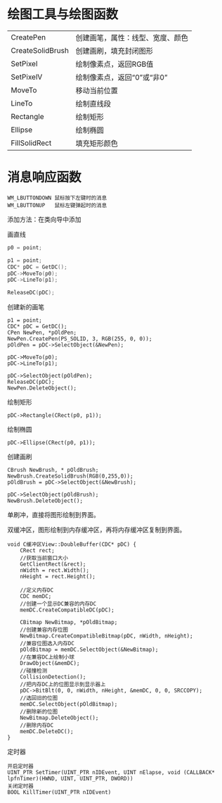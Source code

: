 # 绘图工具与绘图函数

|                  |                                  |
| :--------------- | -------------------------------- |
| CreatePen        | 创建画笔，属性：线型、宽度、颜色 |
| CreateSolidBrush | 创建画刷，填充封闭图形           |
| SetPixel         | 绘制像素点，返回RGB值            |
| SetPixelV        | 绘制像素点，返回“0”或“非0”       |
| MoveTo           | 移动当前位置                     |
| LineTo           | 绘制直线段                       |
| Rectangle        | 绘制矩形                         |
| Ellipse          | 绘制椭圆                         |
| FillSolidRect    | 填充矩形颜色                     |



# 消息响应函数

```
WM_LBUTTONDOWN 鼠标按下左键时的消息
WM_LBUTTONUP   鼠标左键弹起时的消息
```

添加方法：在类向导中添加

画直线

```c++
p0 = point;

p1 = point;
CDC* pDC = GetDC();
pDC->MoveTo(p0);
pDC->LineTo(p1);

ReleaseDC(pDC);
```

创建新的画笔

```
p1 = point;
CDC* pDC = GetDC();
CPen NewPen, *pOldPen;
NewPen.CreatePen(PS_SOLID, 3, RGB(255, 0, 0));
pOldPen = pDC->SelectObject(&NewPen);

pDC->MoveTo(p0);
pDC->LineTo(p1);

pDC->SelectObject(pOldPen);
ReleaseDC(pDC);
NewPen.DeleteObject();
```

绘制矩形

```
pDC->Rectangle(CRect(p0, p1));
```

绘制椭圆

```
pDC->Ellipse(CRect(p0, p1));
```

创建画刷

```
CBrush NewBrush, * pOldBrush;
NewBrush.CreateSolidBrush(RGB(0,255,0));
pOldBrush = pDC->SelectObject(&NewBrush);

pDC->SelectObject(pOldBrush);
NewBrush.DeleteObject();
```

单刷冲，直接将图形绘制到界面。

双缓冲区，图形绘制到内存缓冲区，再将内存缓冲区复制到界面。

```
void C缓冲区View::DoubleBuffer(CDC* pDC) {
	CRect rect;
	//获取当前窗口大小
	GetClientRect(&rect);
	nWidth = rect.Width();
	nHeight = rect.Height();

	//定义内存DC
	CDC memDC;
	//创建一个显示DC兼容的内存DC
	memDC.CreateCompatibleDC(pDC);

	CBitmap NewBitmap, *pOldBitmap;
	//创建兼容内存位图
	NewBitmap.CreateCompatibleBitmap(pDC, nWidth, nHeight);
	//兼容位图选入内存DC
	pOldBitmap = memDC.SelectObject(&NewBitmap);
	//在兼容DC上绘制小球
	DrawObject(&memDC);
	//碰撞检测
	CollisionDetection();
	//把内存DC上的位图显示到显示器上
	pDC->BitBlt(0, 0, nWidth, nHeight, &memDC, 0, 0, SRCCOPY);
	//选回旧的位图
	memDC.SelectObject(pOldBitmap);
	//删除新的位图
	NewBitmap.DeleteObject();
	//删除内存DC
	memDC.DeleteDC();
}
```

定时器

```
开启定时器
UINT_PTR SetTimer(UINT_PTR nIDEvent, UINT nElapse, void (CALLBACK* lpfnTimer)(HWND, UINT, UINT_PTR, DWORD))
关闭定时器
BOOL KillTimer(UINT_PTR nIDEvent)
```







